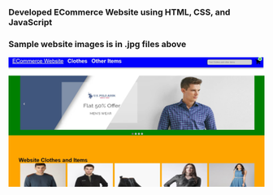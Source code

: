 ### Developed ECommerce Website using HTML, CSS, and JavaScript ###
### Sample website images is in .jpg files above ###
![](homepage.JPG)
